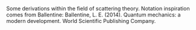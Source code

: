 Some derivations within the field of scattering theory.
Notation inspiration comes from Ballentine:
Ballentine, L. E. (2014). Quantum mechanics: a modern development. World Scientific Publishing Company.
